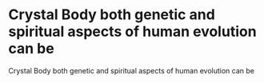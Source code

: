 # Crystal Body both genetic and spiritual aspects of human evolution can be

Crystal Body both genetic and spiritual aspects of human evolution can be